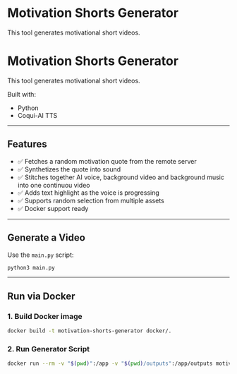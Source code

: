 # Motivation Shorts Generator
This tool generates motivational short videos.


# Motivation Shorts Generator

This tool generates motivational short videos.

Built with:
- Python
- Coqui-AI TTS

---

## Features

- ✅ Fetches a random motivation quote from the remote server
- ✅ Synthetizes the quote into sound
- ✅ Stitches together AI voice, background video and background music into one continuou video
- ✅ Adds text highlight as the voice is progressing
- ✅ Supports random selection from multiple assets
- ✅ Docker support ready

---

## Generate a Video

Use the `main.py` script:

```bash
python3 main.py
```
---

##  Run via Docker

### 1. Build Docker image

```bash
docker build -t motivation-shorts-generator docker/.
```

### 2. Run Generator Script

```bash
docker run --rm -v "$(pwd)":/app -v "$(pwd)/outputs":/app/outputs motivation-shorts-generator

```